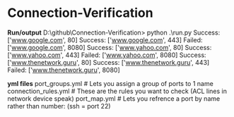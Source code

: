 # Connection-Verification

**Run/output**
D:\github\Connection-Verification> python .\run.py
Success:   ['www.google.com', 80]
Success:   ['www.google.com', 443]
Failed:    ['www.google.com', 8080]
Success:   ['www.yahoo.com', 80]
Success:   ['www.yahoo.com', 443]
Failed:    ['www.yahoo.com', 8080]
Success:   ['www.thenetwork.guru', 80]
Success:   ['www.thenetwork.guru', 443]
Failed:    ['www.thenetwork.guru', 8080]

**yml files**
port_groups.yml         # Lets you assign a group of ports to 1 name
connection_rules.yml    # These are the rules you want to check (ACL lines in network device speak)
port_map.yml            # Lets you refrence a port by name rather than number: (ssh = port 22)
